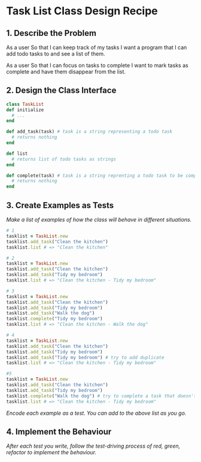 # Task List Class Design Recipe

## 1. Describe the Problem

As a user
So that I can keep track of my tasks
I want a program that I can add todo tasks to and see a list of them.

As a user
So that I can focus on tasks to complete
I want to mark tasks as complete and have them disappear from the list.

## 2. Design the Class Interface

```ruby
class TaskList
def initialize
  # ...
end

def add_task(task) # task is a string representing a todo task
  # returns nothing
end

def list
  # returns list of todo tasks as strings
end

def complete(task) # task is a string reprenting a todo task to be completed and removed
  # returns nothing
end
```

## 3. Create Examples as Tests

_Make a list of examples of how the class will behave in different situations._

```ruby
# 1
tasklist = TaskList.new
tasklist.add_task("Clean the kitchen")
tasklist.list # => "Clean the kitchen"

# 2
tasklist = TaskList.new
tasklist.add_task("Clean the kitchen")
tasklist.add_task("Tidy my bedroom")
tasklist.list # => "Clean the kitchen - Tidy my bedroom"

# 3
tasklist = TaskList.new
tasklist.add_task("Clean the kitchen")
tasklist.add_task("Tidy my bedroom")
tasklist.add_task("Walk the dog")
tasklist.complete("Tidy my bedroom")
tasklist.list # => "Clean the kitchen - Walk the dog"

# 4
tasklist = TaskList.new
tasklist.add_task("Clean the kitchen")
tasklist.add_task("Tidy my bedroom")
tasklist.add_task("Tidy my bedroom") # try to add duplicate
tasklist.list # => "Clean the kitchen - Tidy my bedroom"

#5
tasklist = TaskList.new
tasklist.add_task("Clean the kitchen")
tasklist.add_task("Tidy my bedroom")
tasklist.complete("Walk the dog") # try to complete a task that doesn't exist
tasklist.list # => "Clean the kitchen - Tidy my bedroom"
```

_Encode each example as a test. You can add to the above list as you go._

## 4. Implement the Behaviour

_After each test you write, follow the test-driving process of red, green, refactor to implement the behaviour._
